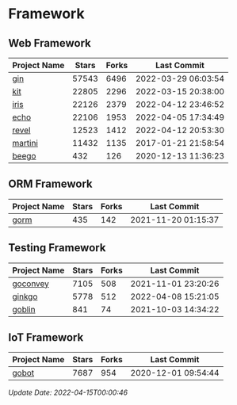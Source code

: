 # Framework

## Web Framework
| Project Name | Stars | Forks | Last Commit |
| ------------ | ----- | ----- | ----------- |
| [gin](https://github.com/gin-gonic/gin) | 57543 | 6496 | 2022-03-29 06:03:54 |
| [kit](https://github.com/go-kit/kit) | 22805 | 2296 | 2022-03-15 20:38:00 |
| [iris](https://github.com/kataras/iris) | 22126 | 2379 | 2022-04-12 23:46:52 |
| [echo](https://github.com/labstack/echo) | 22106 | 1953 | 2022-04-05 17:34:49 |
| [revel](https://github.com/revel/revel) | 12523 | 1412 | 2022-04-12 20:53:30 |
| [martini](https://github.com/go-martini/martini) | 11432 | 1135 | 2017-01-21 21:58:54 |
| [beego](https://github.com/astaxie/beego) | 432 | 126 | 2020-12-13 11:36:23 |

## ORM Framework
| Project Name | Stars | Forks | Last Commit |
| ------------ | ----- | ----- | ----------- |
| [gorm](https://github.com/jinzhu/gorm) | 435 | 142 | 2021-11-20 01:15:37 |

## Testing Framework
| Project Name | Stars | Forks | Last Commit |
| ------------ | ----- | ----- | ----------- |
| [goconvey](https://github.com/smartystreets/goconvey) | 7105 | 508 | 2021-11-01 23:20:26 |
| [ginkgo](https://github.com/onsi/ginkgo) | 5778 | 512 | 2022-04-08 15:21:05 |
| [goblin](https://github.com/franela/goblin) | 841 | 74 | 2021-10-03 14:34:22 |

## IoT Framework
| Project Name | Stars | Forks | Last Commit |
| ------------ | ----- | ----- | ----------- |
| [gobot](https://github.com/hybridgroup/gobot) | 7687 | 954 | 2020-12-01 09:54:44 |

*Update Date: 2022-04-15T00:00:46*